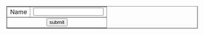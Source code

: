 <!DOCTYPE html PUBLIC "-//W3C//DTD XHTML 1.0 Transitional//EN" "http://www.w3.org/TR/xhtml1/DTD/xhtml1-transitional.dtd">
<html xmlns="http://www.w3.org/1999/xhtml">
<head>
<meta http-equiv="Content-Type" content="text/html; charset=utf-8" />
<title>Untitled Document</title>
</head>

<body>
<form>
<table border="1" cellpadding="0" cellspacing="0" align="center">
<tr>
<td>Name</td>
<td><input type="text" id="textid" name="text1" value="" onblur="getValid()"/></td></tr>
<tr>
<td colspan="2" align="center"><input type="submit" name="submit" value="submit" />
</table>
</form>
</body>

</body>
<script>
    function isEmpty(str){
        return !str.replace(/\s+/, '').length;
    }
    function getValid(){
         var text=document.getElementById('textid').value;
         if(isEmpty(text)){
         document.getElementById("textid").innerHTML = "Enter Text";
         document.getElementById("text_name").focus();
         }
         else{
         document.getElementById("textid").innerHTML = "";
         }       
    }
</script>

</html>
